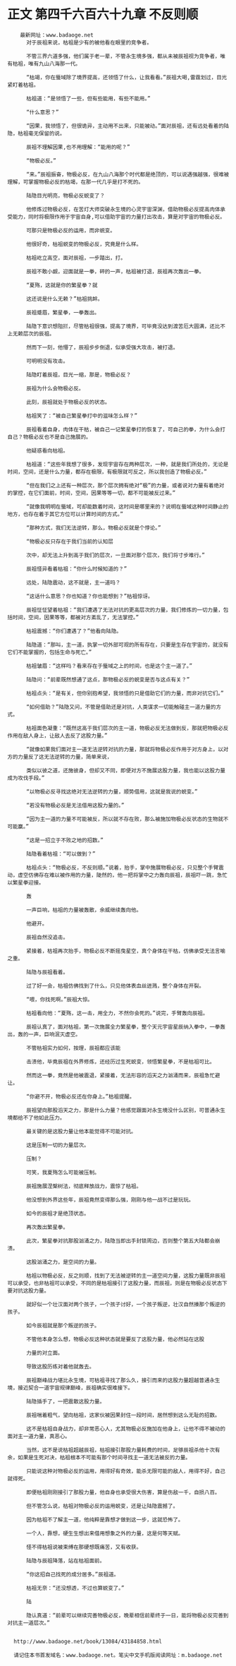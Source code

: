 # 正文 第四千六百六十九章 不反则顺
        最新网址：www.badaoge.net
          对于辰祖来说，枯祖是少有的被他看在眼里的竞争者。
      
          不管三界六道多强，他们属于老一辈，不管永生境多强，都从未被辰祖视为竞争者，唯有枯祖，唯有九山八海那一代。
      
          “枯竭，你在蜃域除了境界提高，还领悟了什么，让我看看。”辰祖大喝,雷霆划过，目光紧盯着枯祖。
      
          枯祖道：“是领悟了一些，但有些能用，有些不能用。”
      
          “什么意思？”
      
          “因果，我领悟了，但很诡异，主动用不出来，只能被动。”面对辰祖，还有远处看着的陆隐，枯祖毫无保留的说。
      
          辰祖不理解因果,也不用理解：“能用的呢？”
      
          “物极必反。”
      
          “来。”辰祖振奋，物极必反，在九山八海那个时代都是绝顶的，可以说遇强越强，很难被理解，可掌握物极必反的枯竭，在那一代几乎是打不死的。
      
          陆隐目光明亮，物极必反蜕变了？
      
          他修炼过物极必反，在苦灯大师突破永生境的心灵宇宙深渊，借助物极必反提高肉体承受能力，同时将极限作用于宇宙自身,可以借助宇宙的力量打出攻击，算是对宇宙的物极必反。
      
          可那只是物极必反的运用，而非蜕变。
      
          他很好奇，枯祖蜕变的物极必反，究竟是什么样。
      
          枯祖屹立高空，面对辰祖，一步踏出，打。
      
          辰祖不敢小觑，迎面就是一拳，砰的一声，枯祖被打退，辰祖再次轰出一拳。
      
          “夏殇，这就是你的繁星拳？就
      
          这还说是什么无赖？”枯祖挑衅。
      
          辰祖蹙眉，繁星拳，一拳轰出。
      
          陆隐下意识想阻拦，尽管枯祖很强，提高了境界，可毕竟没达到渡苦厄大圆满，还比不上无赖层次的辰祖。
      
          然而下一刻，他懵了，辰祖步步倒退，似承受强大攻击，被打退。
      
          可明明没有攻击。
      
          陆隐盯着辰祖，目光一缩，那是，物极必反？
      
          辰祖为什么会物极必反。
      
          此刻，辰祖就处于物极必反的状态。
      
          枯祖笑了：“被自己繁星拳打中的滋味怎么样？”
      
          辰祖看着自身，肉体在干枯，被自己一记繁星拳打的恢复了，可自己的拳，为什么会打自己？物极必反也不是自己施展的。
      
          他疑惑看向枯祖。
      
          枯祖道：“这些年我想了很多，发现宇宙存在两种层次，一种，就是我们所处的，无论是时间，空间，还是什么力量，都存在极限，有极限就可反之，所以我创造了物极必反。”
      
          “但在我们之上还有一种层次，那个层次拥有绝对“极”的力量，或者说对力量有着绝对的掌控，在它们面前，时间，空间，因果等等一切，都不可能被反过来。”
      
          “就像我明明在蜃域，可却能数着时间，这时间是哪里来的？说明在蜃域这种时间静止的地方，也存在着于其它方位可以计算时间的方式。”
      
          “那种方式，我们无法逆转，那么，物极必反就是个悖论。”
      
          “物极必反只存在于我们当前的认知层
      
          次中，却无法上升到高于我们的层次，一旦面对那个层次，我们将寸步难行。”
      
          辰祖怪异看着枯祖：“你什么时候知道的？”
      
          远处，陆隐震动，这不就是，主一道吗？
      
          “这话什么意思？你也知道？你也能想到？”枯祖惊讶。
      
          辰祖怔怔望着枯祖：“我们遭遇了无法对抗的更高层次的力量，我们修炼的一切力量，包括时间，空间，因果等等，都被对方紊乱了，无法掌控。”
      
          枯祖震撼：“你们遭遇了？”他看向陆隐。
      
          陆隐道：“那叫，主一道，执掌一切外部可观的所有存在，只要是生存在宇宙的，就没有它们不能掌握的，包括生命与死亡。”
      
          枯祖皱眉：“这样吗？看来存在于蜃域之上的时间，也是这个主一道了。”
      
          陆隐问：“前辈既然想通了这点，那物极必反的蜕变是否与这点有关？”
      
          枯祖点头：“是有关，但你别抱希望，我领悟的只是借助它们的力量，而非对抗它们。”
      
          “如何借助？”陆隐又问，不管是借助还是对抗，人类谋求一切能触碰主一道力量的方式。
      
          枯祖面色凝重：“既然这高于我们层次的主一道，物极必反无法做到反，那就把物极必反作用在敌人身上，让敌人去反了这股力量。”
      
          “就像如果我们面对主一道无法逆转对抗的力量，那就将物极必反作用于对方身上，以对方的力量反了这无法逆转的力量，简单来说，
      
          类似以彼之道，还施彼身，但却又不同，即便对方不施展这股力量，我也能以这股力量成为攻伐手段。”
      
          “以物极必反寻找这绝对无法逆转的力量，顺势借用，这就是我说的蜕变。”
      
          “若没有物极必反是无法借用这股力量的。”
      
          “因为主一道的力量不可能被反，所以就不存在败，那么被施加物极必反状态的生物就不可能赢。”
      
          “这是一招立于不败之地的招数。”
      
          陆隐看着枯祖：“可以做到？”
      
          枯祖点头：“物极必反，不反则顺。”说着，抬手，掌中施展物极必反，只见整个手臂震动，虚空仿佛存在难以被作用的力量，陡然的，他一把将掌中之力轰向辰祖，辰祖吓一跳，急忙以繁星拳迎接。
      
          轰
      
          一声巨响，枯祖的力量被轰散，余威继续轰向他。
      
          他避开。
      
          辰祖自然没追击。
      
          紧接着，枯祖再次抬手，物极必反不断摇曳星空，真个身体在干枯，仿佛承受无法言喻之重。
      
          陆隐与辰祖看着。
      
          过了好一会，枯祖仿佛找到了什么，只见他体表血丝迸溅，整个身体在开裂。
      
          “喂，你找死啊。”辰祖大惊。
      
          枯祖看向他：“夏殇，这一击，用全力，不然你会死的。”说完，手臂轰向辰祖。
      
          辰祖认真了，面对枯祖，第一次施展全力繁星拳，整个天元宇宙星辰纳入拳中，一拳轰出，轰的一声，巨响泯灭虚空。
      
          不管枯祖实力如何，按理，辰祖都应该能
      
          击溃他，毕竟辰祖在外界修炼，还经历过生死蜕变，领悟繁星拳，不是枯祖可比。
      
          然而这一拳，竟然是他被震退，紧接着，无法形容的滔天之力汹涌而来，辰祖急忙避让。
      
          “你避不开，物极必反还在你身上。”枯祖提醒。
      
          辰祖望向那股滔天之力，那是什么力量？他感觉跟面对永生境没什么区别，可普通永生境都给不了他如此压力。
      
          最关键的是这股力量让他本能觉得不可能对抗。
      
          这是压制一切的力量层次。
      
          压制？
      
          可笑，我夏殇怎么可能被压制。
      
          辰祖施展涅槃树法，彻底释放战力，震惊了枯祖。
      
          他没想到外界这些年，辰祖竟然变得那么强，刚刚与他一战不过是玩玩。
      
          如今的辰祖才是绝顶状态。
      
          再次轰出繁星拳。
      
          此次，繁星拳对抗那股汹涌之力，陆隐当即出手封锁周边，否则整个第五大陆都会崩溃。
      
          这股汹涌之力，是空间的力量。
      
          枯祖以物极必反，反之则顺，找到了无法被逆转的主一道空间力量，这股力量既非辰祖可以承受，也非枯祖可以承受，不同的是枯祖接引了这股力量，而辰祖，则是在物极必反状态下要对抗这股力量。
      
          就好似一个壮汉面对两个孩子，一个孩子讨好，一个孩子叛逆，壮汉自然揍那个叛逆的孩子。
      
          如今辰祖就是那个叛逆的孩子。
      
          不管他本身怎么想，物极必反这种状态就是要反了这股力量，他必然站在这股
      
          力量的对立面。
      
          导致这股历练对着他就轰去。
      
          辰祖巅峰战力堪比永生境，可枯祖寻找了那么久，接引而来的这股力量超越普通永生境，接近契合一道宇宙规律巅峰，辰祖确实很难接下。
      
          陆隐插手了，一把震散这股力量。
      
          辰祖喘着粗气，望向枯祖，这家伙被因果封住一段时间，居然想到这么无耻的招数。
      
          这不是枯祖自身战力，却非常恶心人，尤其物极必反施加在他身上，让他不得不被动的面对主一道力量，真恶心。
      
          当然，这不是说枯祖超越辰祖，枯祖接引那股力量耗费的时间，足够辰祖杀他十次有余，如果是生死对决，枯祖根本不可能有那个时间寻找主一道无法被反的力量。
      
          只能说这种对物极必反的运用，用得好有奇效，能杀无限可能的敌人，用得不好，自己就得死。
      
          即便枯祖刚刚接引了那股力量，他自身也承受很大伤害，算是伤敌一千，自损八百。
      
          但不管怎么说，枯祖对物极必反的运用蜕变，还是让陆隐震撼了。
      
          因为枯祖不了解主一道，他纯粹是靠想才做到这一步，这就恐怖了。
      
          一个人，靠想，硬生生想出来借用想象之外的力量，这是何等天赋。
      
          怪不得枯祖说被束缚在那硬想既痛苦，又有收获。
      
          陆隐与辰祖降落，站在枯祖面前。
      
          “你这招自己找死的成分居多。”辰祖道。
      
          枯祖无奈：“还没想透，不过也算蜕变了。”
      
          陆
      
          隐认真道：“前辈可以继续完善物极必反，晚辈相信前辈终于一日，能将物极必反完善到对抗主一道层次。”
      
      
      http://www.badaoge.net/book/13084/43184858.html
      
      请记住本书首发域名：www.badaoge.net。笔尖中文手机版阅读网址：m.badaoge.net